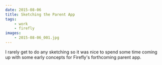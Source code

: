 ```yaml
---
date: 2015-08-06
title: Sketching the Parent App
tags:
    - work
    - firefly
images:
    - 2015-08-06_001.jpg
---
```

I rarely get to do any sketching so it was nice to spend some time coming up with some early concepts for Firefly's forthcoming parent app.
